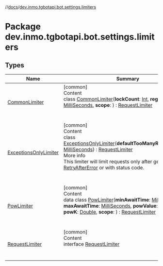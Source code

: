//[docs](../../index.md)/[dev.inmo.tgbotapi.bot.settings.limiters](index.md)



# Package dev.inmo.tgbotapi.bot.settings.limiters  


## Types  
  
|  Name |  Summary | 
|---|---|
| <a name="dev.inmo.tgbotapi.bot.settings.limiters/CommonLimiter///PointingToDeclaration/"></a>[CommonLimiter](-common-limiter/index.md)| <a name="dev.inmo.tgbotapi.bot.settings.limiters/CommonLimiter///PointingToDeclaration/"></a>[common]  <br>Content  <br>class [CommonLimiter](-common-limiter/index.md)(**lockCount**: [Int](https://kotlinlang.org/api/latest/jvm/stdlib/kotlin/-int/index.html), **regenTime**: [MilliSeconds](../dev.inmo.tgbotapi.types/index.md#%5Bdev.inmo.tgbotapi.types%2FMilliSeconds%2F%2F%2FPointingToDeclaration%2F%5D%2FClasslikes%2F625018081), **scope**: ) : [RequestLimiter](-request-limiter/index.md)  <br><br><br>|
| <a name="dev.inmo.tgbotapi.bot.settings.limiters/ExceptionsOnlyLimiter///PointingToDeclaration/"></a>[ExceptionsOnlyLimiter](-exceptions-only-limiter/index.md)| <a name="dev.inmo.tgbotapi.bot.settings.limiters/ExceptionsOnlyLimiter///PointingToDeclaration/"></a>[common]  <br>Content  <br>class [ExceptionsOnlyLimiter](-exceptions-only-limiter/index.md)(**defaultTooManyRequestsDelay**: [MilliSeconds](../dev.inmo.tgbotapi.types/index.md#%5Bdev.inmo.tgbotapi.types%2FMilliSeconds%2F%2F%2FPointingToDeclaration%2F%5D%2FClasslikes%2F625018081)) : [RequestLimiter](-request-limiter/index.md)  <br>More info  <br>This limiter will limit requests only after getting a [RetryAfterError](../dev.inmo.tgbotapi.types/-retry-after-error/index.md) or  with  status code.  <br><br><br>|
| <a name="dev.inmo.tgbotapi.bot.settings.limiters/PowLimiter///PointingToDeclaration/"></a>[PowLimiter](-pow-limiter/index.md)| <a name="dev.inmo.tgbotapi.bot.settings.limiters/PowLimiter///PointingToDeclaration/"></a>[common]  <br>Content  <br>data class [PowLimiter](-pow-limiter/index.md)(**minAwaitTime**: [MilliSeconds](../dev.inmo.tgbotapi.types/index.md#%5Bdev.inmo.tgbotapi.types%2FMilliSeconds%2F%2F%2FPointingToDeclaration%2F%5D%2FClasslikes%2F625018081), **maxAwaitTime**: [MilliSeconds](../dev.inmo.tgbotapi.types/index.md#%5Bdev.inmo.tgbotapi.types%2FMilliSeconds%2F%2F%2FPointingToDeclaration%2F%5D%2FClasslikes%2F625018081), **powValue**: [Double](https://kotlinlang.org/api/latest/jvm/stdlib/kotlin/-double/index.html), **powK**: [Double](https://kotlinlang.org/api/latest/jvm/stdlib/kotlin/-double/index.html), **scope**: ) : [RequestLimiter](-request-limiter/index.md)  <br><br><br>|
| <a name="dev.inmo.tgbotapi.bot.settings.limiters/RequestLimiter///PointingToDeclaration/"></a>[RequestLimiter](-request-limiter/index.md)| <a name="dev.inmo.tgbotapi.bot.settings.limiters/RequestLimiter///PointingToDeclaration/"></a>[common]  <br>Content  <br>interface [RequestLimiter](-request-limiter/index.md)  <br><br><br>|

